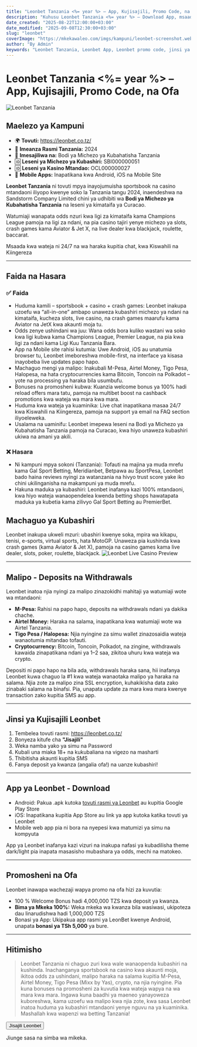 ```yaml
---
title: "Leonbet Tanzania <%= year %> – App, Kujisajili, Promo Code, na Ofa"
description: "Kuhusu Leonbet Tanzania <%= year %> – Download App, msaada wa kujisajili, promo code, na ofa. Ijue Leonbet kwa undani, faida na hasara za kuitumia."
date_created: "2025-08-22T12:00:00+03:00"
date_modified: "2025-09-08T12:30:00+03:00"
slug: "leonbet"
coverImage: "https://mkekawaleo.com/imgs/kampuni/leonbet-screenshot.webp"
author: "By Admin"
keywords: "Leonbet Tanzania, Leonbet App, Leonbet promo code, jinsi ya kujisajili Leonbet, betting Tanzania"
---
```


# Leonbet Tanzania <%= year %> – App, Kujisajili, Promo Code, na Ofa
![Leonbet Tanzania](/imgs/kampuni/leonbet-screenshot.webp)

## Maelezo ya Kampuni
- 🌍 **Tovuti:** <a class="link-success" href="/leonbet/register" target="_blank" rel="nofollow sponsored">https://leonbet.co.tz/</a>
- 📅 **Imeanza Rasmi Tanzania:** 2024
- 🎰 **Imesajiliwa na:** Bodi ya Michezo ya Kubahatisha Tanzania
- 🆔 **Leseni ya Michezo ya Kubashiri:** SBI000000051
- 🆔 **Leseni ya Kasino Mtandao:** OCL000000027
- 📱 **Mobile Apps:** Inapatikana kwa Android, iOS na Mobile Site

**Leonbet Tanzania** ni tovuti mpya inayojumuisha sportsbook na casino mtandaoni iliyopo kwenye soko la Tanzania tangu 2024, inaendeshwa na Sandstorm Company Limited chini ya udhibiti wa **Bodi ya Michezo ya Kubahatisha Tanzania** na leseni ya kimataifa ya Curacao.

Watumiaji wanapata odds nzuri kwa ligi za kimataifa kama Champions League pamoja na ligi za ndani, na pia casino tajiri yenye michezo ya slots, crash games kama Aviator & Jet X, na live dealer kwa blackjack, roulette, baccarat.

Msaada kwa wateja ni 24/7 na wa haraka kupitia chat, kwa Kiswahili na Kiingereza

---

## Faida na Hasara

### ✅ Faida
- Huduma kamili – sportsbook + casino + crash games: Leonbet inakupa uzoefu wa “all-in-one” ambapo unaweza kubashiri michezo ya ndani na kimataifa, kucheza slots, live casino, na crash games maarufu kama Aviator na JetX kwa akaunti moja tu.
- Odds zenye ushindani wa juu: Wana odds bora kuliko wastani wa soko kwa ligi kubwa kama Champions League, Premier League, na pia kwa ligi za ndani kama Ligi Kuu Tanzania Bara.
- App na Mobile site rahisi kutumia: Uwe Android, iOS au unatumia browser tu, Leonbet imeboreshwa mobile-first, na interface ya kisasa inayobeba live updates papo hapo.
- Machaguo mengi ya malipo: Inakubali M-Pesa, Airtel Money, Tigo Pesa, Halopesa, na hata cryptocurrencies kama Bitcoin, Toncoin na Polkadot – yote na processing ya haraka bila usumbufu.
- Bonuses na promosheni kubwa: Kuanzia welcome bonus ya 100% hadi reload offers mara tatu, pamoja na multibet boost na cashback promotions kwa wateja wa mara kwa mara.
- Huduma kwa wateja ya kuaminika: Live chat inapatikana masaa 24/7 kwa Kiswahili na Kiingereza, pamoja na support ya email na FAQ section iliyoeleweka.
- Usalama na uaminifu: Leonbet imepewa leseni na Bodi ya Michezo ya Kubahatisha Tanzania pamoja na Curacao, kwa hiyo unaweza kubashiri ukiwa na amani ya akili.

### ❌ Hasara
- Ni kampuni mpya sokoni (Tanzania): Tofauti na majina ya muda mrefu kama Gal Sport Betting, Meridianbet, Betpawa au SportPesa, Leonbet bado haina reviews nyingi za watanzania na hivyo trust score yake iko chini ukilinganisha na makampuni ya muda mrefu.
- Hakuna maduka ya kubashiri: Leonbet inafanya kazi 100% mtandaoni, kwa hiyo wateja wanaopendelea kwenda betting shops hawatapata maduka ya kubetia kama zilivyo Gal Sport Betting au PremierBet.

## Machaguo ya Kubashiri
Leonbet inakupa ukweli mzuri: ubashiri kwenye soka, mpira wa kikapu, tenisi, e-sports, virtual sports, hata MotoGP. Unaweza pia kushinda kwa crash games (kama Aviator & Jet X), pamoja na casino games kama live dealer, slots, poker, roulette, blackjack.
![Leonbet Live Casino Preview](/imgs/kampuni/leonbet-live-casino-screenshot.webp)

---

## Malipo - Deposits na Withdrawals
Leonbet inatoa njia nyingi za malipo zinazokidhi mahitaji ya watumiaji wote wa mtandaoni:

- <strong>M-Pesa:</strong> Rahisi na papo hapo, deposits na withdrawals ndani ya dakika chache.
- <strong>Airtel Money:</strong> Haraka na salama, inapatikana kwa watumiaji wote wa Airtel Tanzania.
- <strong>Tigo Pesa / Halopesa:</strong> Njia nyingine za simu wallet zinazosaidia wateja wanaotumia mitandao tofauti.
- <strong>Cryptocurrency:</strong> Bitcoin, Toncoin, Polkadot, na zingine, withdrawals kawaida zinapatikana ndani ya 1–2 saa, zikitoa uhuru kwa wateja wa crypto.

Depositi ni papo hapo na bila ada, withdrawals haraka sana, hii inafanya Leonbet kuwa chaguo la #1 kwa wateja wanaotaka malipo ya haraka na salama. Njia zote za malipo zina SSL encryption, kuhakikisha data zako zinabaki salama na binafsi. Pia, unapata update za mara kwa mara kwenye transaction zako kupitia SMS au app.

---

## Jinsi ya Kujisajili Leonbet
1. Tembelea tovuti rasmi: <a href="/leonbet/register" target="_blank" rel="nofollow sponsored">https://leonbet.co.tz/</a>
2. Bonyeza kitufe cha <strong>"Jisajili"</strong>
3. Weka namba yako ya simu na Password
4. Kubali una miaka 18+ na kukubaliana na vigezo na masharti
5. Thibitisha akaunti kupitia SMS
6. Fanya deposit ya kwanza (angalia ofa!) na uanze kubashiri!

---

## App ya Leonbet - Download
- <i class="fffas fa-brands fa-android"></i> Android: Pakua .apk kutoka <a href="/leonbet/register" target="_blank" rel="nofollow sponsored">tovuti rasmi ya Leonbet</a> au kupitia Google Play Store
- <i class="fffas fa-brands fa-apple"></i> iOS: Inapatikana kupitia App Store au link ya app kutoka katika tovuti ya Leonbet
- <i class="fffas fas fa-globe me-1"></i> Mobile web app pia ni bora na nyepesi kwa matumizi ya simu na kompyuta

App ya Leonbet inafanya kazi vizuri na inakupa nafasi ya kubadilisha theme dark/light pia inapata masasisho mubashara ya odds, mechi na matokeo.

---

## Promosheni na Ofa
Leonbet inawapa wachezaji wapya promo na ofa hizi za kuvutia:

- 100 % Welcome Bonus hadi 4,000,000 TZS kwa deposit ya kwanza.
- <strong>Bima ya Mkeka 100%:</strong> Weka mkeka wa kwanza bila wasiwasi, ukipoteza dau linarudishwa hadi 1,000,000 TZS
- Bonasi ya App: Ukipakua app rasmi ya LeonBet kwenye Android, unapata **bonasi ya TSh 5,000** ya bure.

---

## Hitimisho
> Leonbet Tanzania ni chaguo zuri kwa wale wanaopenda kubashiri na kushinda. Inachanganya sportsbook na casino kwa akaunti moja, ikitoa odds za ushindani, malipo haraka na salama kupitia M-Pesa, Airtel Money, Tigo Pesa (Mixx by Yas), crypto, na njia nyingine. Pia kuna bonuses na promosheni za kuvutia kwa wateja wapya na wa mara kwa mara. Ingawa kuna baadhi ya maeneo yanayoweza kuboreshwa, kama uzoefu wa malipo kwa njia zote, kwa sasa Leonbet inatoa huduma ya kubashiri mtandaoni yenye nguvu na ya kuaminika. Mashallah kwa wapenzi wa betting Tanzania!

<div class="aff-cont">
    <div>
      <button type="button" onclick="window.open('/leonbet/register', '_blank')">
        Jisajili Leonbet
        <i class="fffas fa-solid fa-up-right-from-square ms-2 text-light"></i>
      </button>
    </div>
    <p class="text-center">Jiunge sasa na simba wa mikeka.</p>
</div>

